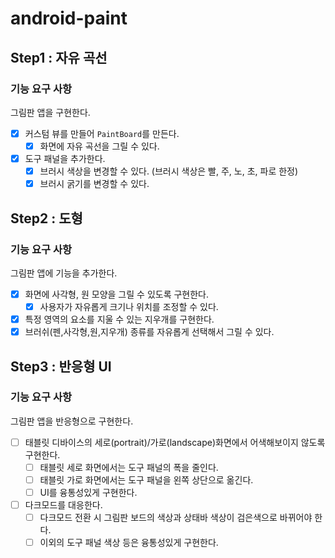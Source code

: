 # android-paint

## Step1 : 자유 곡선

### 기능 요구 사항

그림판 앱을 구현한다.

- [x] 커스텀 뷰를 만들어 `PaintBoard`를 만든다.
    - [x] 화면에 자유 곡선을 그릴 수 있다.
- [x] 도구 패널을 추가한다.
    - [x] 브러시 색상을 변경할 수 있다. (브러시 색상은 빨, 주, 노, 초, 파로 한정)
    - [x] 브러시 굵기를 변경할 수 있다.

## Step2 : 도형

### 기능 요구 사항

그림판 앱에 기능을 추가한다.

- [x] 화면에 사각형, 원 모양을 그릴 수 있도록 구현한다.
    - [x] 사용자가 자유롭게 크기나 위치를 조정할 수 있다.
- [x] 특정 영역의 요소를 지울 수 있는 지우개를 구현한다.
- [x] 브러쉬(펜,사각형,원,지우개) 종류를 자유롭게 선택해서 그릴 수 있다.

## Step3 : 반응형 UI

### 기능 요구 사항

그림판 앱을 반응형으로 구현한다.

- [ ] 태블릿 디바이스의 세로(portrait)/가로(landscape)화면에서 어색해보이지 않도록 구현한다.
    - [ ] 태블릿 세로 화면에서는 도구 패널의 폭을 줄인다.
    - [ ] 태블릿 가로 화면에서는 도구 패널을 왼쪽 상단으로 옮긴다.
    - [ ] UI를 융통성있게 구현한다.
- [ ] 다크모드를 대응한다.
    - [ ] 다크모드 전환 시 그림판 보드의 색상과 상태바 색상이 검은색으로 바뀌어야 한다.
    - [ ] 이외의 도구 패널 색상 등은 융통성있게 구현한다.

